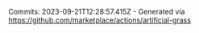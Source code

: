 Commits: 2023-09-21T12:28:57.415Z - Generated via https://github.com/marketplace/actions/artificial-grass
<br>
